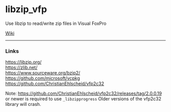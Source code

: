 # libzip_vfp
Use libzip to read/write zip files in Visual FoxPro

[Wiki](https://github.com/calloatti/libzip_vfp/wiki)

***
### Links

https://libzip.org/  
https://zlib.net/  
https://www.sourceware.org/bzip2/  
https://github.com/microsoft/vcpkg  
https://github.com/ChristianEhlscheid/vfp2c32  

Note: https://github.com/ChristianEhlscheid/vfp2c32/releases/tag/2.0.0.19 or newer is required to use `_libzipprogress` Older versions of the vfp2c32 library will crash.
